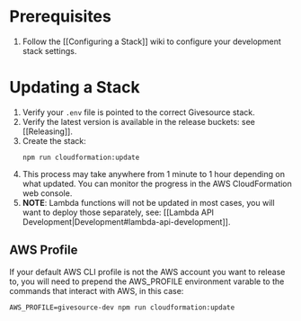 # Prerequisites
1. Follow the [[Configuring a Stack]] wiki to configure your development stack settings.

# Updating a Stack
1. Verify your `.env` file is pointed to the correct Givesource stack.
2. Verify the latest version is available in the release buckets: see [[Releasing]].
3. Create the stack:
	```
	npm run cloudformation:update
	```
4. This process may take anywhere from 1 minute to 1 hour depending on what updated. You can monitor the progress in the AWS CloudFormation web console.
5. **NOTE**: Lambda functions will not be updated in most cases, you will want to deploy those separately, see: [[Lambda API Development|Development#lambda-api-development]].

## AWS Profile
If your default AWS CLI profile is not the AWS account you want to release to, you will need to prepend the AWS_PROFILE environment varable to the commands
that interact with AWS, in this case:
```
AWS_PROFILE=givesource-dev npm run cloudformation:update
```
